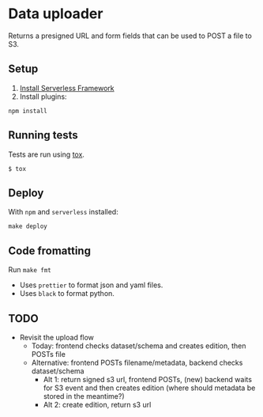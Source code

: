 # Data uploader

Returns a presigned URL and form fields that can be used to POST a file to S3.

## Setup

1. [Install Serverless Framework](https://serverless.com/framework/docs/getting-started/)
2. Install plugins: 
```
npm install
```

## Running tests

Tests are run using [tox](https://pypi.org/project/tox/).

```
$ tox
```

## Deploy

With `npm` and `serverless` installed:

`make deploy`

## Code fromatting

Run `make fmt`

 - Uses `prettier` to format json and yaml files.
 - Uses `black` to format python.

## TODO

 - Revisit the upload flow
   - Today: frontend checks dataset/schema and creates edition, then POSTs file
   - Alternative: frontend POSTs filename/metadata, backend checks dataset/schema
     - Alt 1: return signed s3 url, frontend POSTs, (new) backend waits for S3 event and then creates edition (where should metadata be stored in the meantime?)
     - Alt 2: create edition, return s3 url
